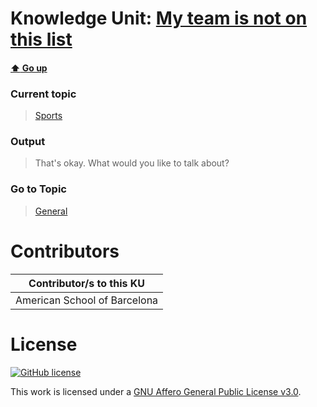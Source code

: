# Knowledge Unit: [My team is not on this list](../../knowledge_units/sports/my-team-is-not-on-this-list.md)

#### [:arrow_up: Go up](../../topics/sports.md)
### Current topic
> [Sports](../../topics/sports.md)
### Output
> That&#039;s okay. What would you like to talk about?
### Go to Topic
> [General](../../topics/general.md)


# Contributors

| Contributor/s to this KU |
| - | 
| American School of Barcelona |

# License
[![GitHub license](https://img.shields.io/github/license/inbrainz/cerebro)](https://github.com/inbrainz/cerebro/blob/master/LICENSE)

This work is licensed under a [GNU Affero General Public License v3.0](https://www.gnu.org/licenses/agpl-3.0.txt).